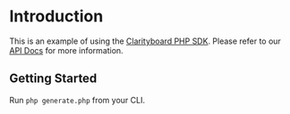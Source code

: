 # Introduction
This is an example of using the [Clarityboard PHP SDK](https://github.com/lonnylot/clarityboard-php-sdk). Please refer to our [API Docs](https://clarityboard.docs.apiary.io/#) for more information.

## Getting Started

Run `php generate.php` from your CLI.
